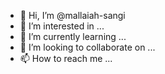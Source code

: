 - 👋 Hi, I’m @mallaiah-sangi
- 👀 I’m interested in ...
- 🌱 I’m currently learning ...
- 💞️ I’m looking to collaborate on ...
- 📫 How to reach me ...

<!---
mallaiah-sangi/mallaiah-sangi is a ✨ special ✨ repository because its `README.md` (this file) appears on your GitHub profile.
You can click the Preview link to take a look at your changes.
--->
